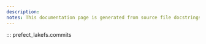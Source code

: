 ```yaml
---
description: 
notes: This documentation page is generated from source file docstrings.
---
```


::: prefect_lakefs.commits
